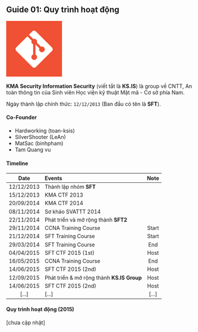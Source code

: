 ## Guide 01: Quy trình hoạt động

![Git-logo](git-logo.png)

**KMA Security Information Security** (viết tắt là **KS.IS**) là group về CNTT, An toàn thông tin của Sinh viên Học viện kỹ thuật Mật mã - Cơ sở phía Nam.

Ngày thành lập chính thức: `12/12/2013` (Ban đầu có tên là **SFT**).

#### Co-Founder

* Hardworking (toan-ksis)
* SilverShooter (LeAn)
* MatSac (binhpham)
* Tam Quang vu

#### Timeline

| Date  | Events  | Note |
| :---------: |:---------------------| :----:|
| 12/12/2013  | Thành lập nhóm **SFT**   | |
| 15/12/2013  | KMA CTF 2013         | |
| 20/09/2014  | KMA CTF 2014         | |
| 08/11/2014  | Sơ khảo SVATTT 2014  | |
| 22/11/2014  | Phát triển và mở rộng thành **SFT2** |  |
| 29/11/2014  | CCNA Training Course | Start |
| 21/12/2014  | SFT Training Course  | Start |
| 29/03/2014  | SFT Training Course  | End   |
| 04/04/2015  | SFT CTF 2015 (1st)   | Host  |
| 16/05/2015  | CCNA Training Course | End   |
| 14/06/2015  | SFT CTF 2015 (2nd)   | Host         |
| 12/09/2015  | Phát triển & mở rộng thành **KS.IS Group** | Host |
| 14/06/2015  | SFT CTF 2015 (2nd)   | Host  |
| [...]  | [...]   | [...]  |

#### Quy trình hoạt động (2015)

[chưa cập nhật]

